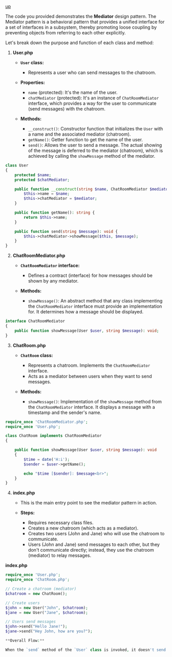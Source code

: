 [up](../README.md)

The code you provided demonstrates the **Mediator** design pattern. The Mediator pattern is a behavioral pattern that provides a unified interface for a set of interfaces in a subsystem, thereby promoting loose coupling by preventing objects from referring to each other explicitly.

Let's break down the purpose and function of each class and method:

1. **User.php**

    - **`User` class:**
        - Represents a user who can send messages to the chatroom.
        
    - **Properties:**
        - `name` (protected): It's the name of the user.
        - `chatMediator` (protected): It's an instance of `ChatRoomMediator` interface, which provides a way for the user to communicate (send messages) with the chatroom.
        
    - **Methods:**
        - `__construct()`: Constructor function that initializes the `User` with a name and the associated mediator (chatroom).
        - `getName()`: Getter function to get the name of the user.
        - `send()`: Allows the user to send a message. The actual showing of the message is deferred to the mediator (chatroom), which is achieved by calling the `showMessage` method of the mediator.

```php
class User
{
    protected $name;
    protected $chatMediator;

    public function __construct(string $name, ChatRoomMediator $mediator) {
        $this->name = $name;
        $this->chatMediator = $mediator;
    }

    public function getName(): string {
        return $this->name;
    }

    public function send(string $message): void {
        $this->chatMediator->showMessage($this, $message);
    }
}
```

2. **ChatRoomMediator.php**

    - **`ChatRoomMediator` interface:**
        - Defines a contract (interface) for how messages should be shown by any mediator.
        
    - **Methods:**
        - `showMessage()`: An abstract method that any class implementing the `ChatRoomMediator` interface must provide an implementation for. It determines how a message should be displayed.


```php
interface ChatRoomMediator
{
    public function showMessage(User $user, string $message): void;
}
```



3. **ChatRoom.php**

    - **`ChatRoom` class:**
        - Represents a chatroom. Implements the `ChatRoomMediator` interface.
        - Acts as a mediator between users when they want to send messages.
        
    - **Methods:**
        - `showMessage()`: Implementation of the `showMessage` method from the `ChatRoomMediator` interface. It displays a message with a timestamp and the sender's name.

```php
require_once 'ChatRoomMediator.php';
require_once 'User.php';

class ChatRoom implements ChatRoomMediator
{

    public function showMessage(User $user, string $message): void
    {
        $time = date('H:i');
        $sender = $user->getName();

        echo "$time [$sender]: $message<br>";
    }
}
```

4. **index.php**

    - This is the main entry point to see the mediator pattern in action.
    
    - **Steps:**
        - Requires necessary class files.
        - Creates a new chatroom (which acts as a mediator).
        - Creates two users (John and Jane) who will use the chatroom to communicate.
        - Users (John and Jane) send messages to each other, but they don't communicate directly; instead, they use the chatroom (mediator) to relay messages.

**index.php**

```php
require_once 'User.php';
require_once 'ChatRoom.php';

// Create a chatroom (mediator)
$chatroom = new ChatRoom();

// Create users
$john = new User("John", $chatroom);
$jane = new User("Jane", $chatroom);

// Users send messages
$john->send("Hello Jane!");
$jane->send("Hey John, how are you?");

**Overall Flow:**

When the `send` method of the `User` class is invoked, it doesn't send the message directly to the other user. Instead, it uses the mediator (`ChatRoom` in this case) to display the message. The mediator is responsible for determining how the message should be presented. This ensures that the individual users are decoupled from one another and only interact with the chatroom, making the system more modular and easier to maintain.


